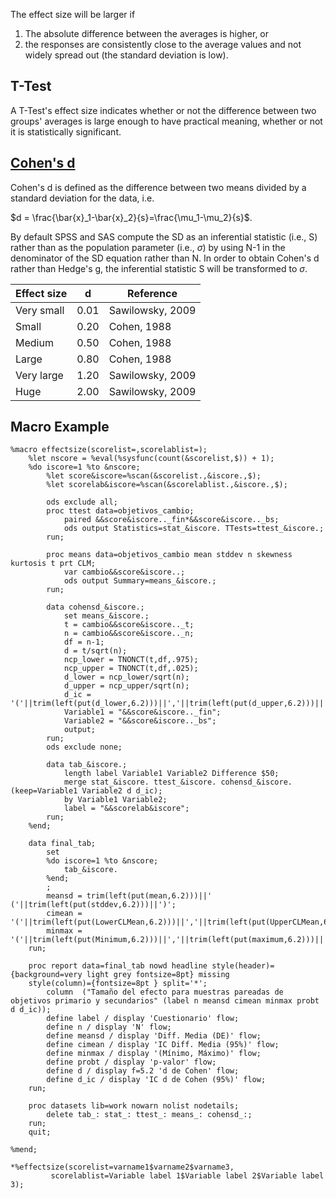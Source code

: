 The effect size will be larger if

1. The absolute difference between the averages is higher, or
2. the responses are consistently close to the average values and not widely spread out (the standard deviation is low).

## T-Test

A T-Test's effect size indicates whether or not the difference between two groups' averages is large enough to have practical meaning, whether or not it is statistically significant.

## [Cohen's d](https://en.wikipedia.org/wiki/Effect_size#Cohen's_d)

Cohen's d is defined as the difference between two means divided by a standard deviation for the data, i.e.

$d = \frac{\bar{x}_1-\bar{x}_2}{s}=\frac{\mu_1-\mu_2}{s}$.

By default SPSS and SAS compute the SD as an inferential statistic (i.e., S) rather than as the population parameter (i.e., $\sigma$) by using N-1 in the denominator of the SD equation rather than N. In order to obtain Cohen's d rather than Hedge's g, the inferential statistic S will be transformed to $\sigma$.

| **Effect size** | **d** | **Reference**    |
|-----------------|-------|------------------|
| Very small      | 0.01  | Sawilowsky, 2009 |
| Small           | 0.20  | Cohen, 1988      |
| Medium          | 0.50  | Cohen, 1988      |
| Large           | 0.80  | Cohen, 1988      |
| Very large      | 1.20  | Sawilowsky, 2009 |
| Huge            | 2.00  | Sawilowsky, 2009 |

## Macro Example

```
%macro effectsize(scorelist=,scorelablist=);
	%let nscore = %eval(%sysfunc(count(&scorelist,$)) + 1);
	%do iscore=1 %to &nscore;
		%let score&iscore=%scan(&scorelist.,&iscore.,$);
		%let scorelab&iscore=%scan(&scorelablist.,&iscore.,$);

		ods exclude all;
		proc ttest data=objetivos_cambio;
			paired &&score&iscore.._fin*&&score&iscore.._bs;
			ods output Statistics=stat_&iscore. TTests=ttest_&iscore.;
		run;

		proc means data=objetivos_cambio mean stddev n skewness kurtosis t prt CLM; 
			var cambio&&score&iscore..; 
			ods output Summary=means_&iscore.;
		run;

		data cohensd_&iscore.;
			set means_&iscore.;
			t = cambio&&score&iscore.._t;
			n = cambio&&score&iscore.._n;
			df = n-1;
			d = t/sqrt(n);
			ncp_lower = TNONCT(t,df,.975);
			ncp_upper = TNONCT(t,df,.025);
			d_lower = ncp_lower/sqrt(n);
			d_upper = ncp_upper/sqrt(n);
			d_ic = '('||trim(left(put(d_lower,6.2)))||','||trim(left(put(d_upper,6.2)))||')';
			Variable1 = "&&score&iscore.._fin";
			Variable2 = "&&score&iscore.._bs";
			output; 
		run; 
		ods exclude none;

		data tab_&iscore.;
			length label Variable1 Variable2 Difference $50;
			merge stat_&iscore. ttest_&iscore. cohensd_&iscore.(keep=Variable1 Variable2 d d_ic);
			by Variable1 Variable2;
			label = "&&scorelab&iscore";
		run;
	%end;

	data final_tab;
		set 
		%do iscore=1 %to &nscore;
			tab_&iscore. 
		%end;
		;
		meansd = trim(left(put(mean,6.2)))||' ('||trim(left(put(stddev,6.2)))||')';
		cimean = '('||trim(left(put(LowerCLMean,6.2)))||','||trim(left(put(UpperCLMean,6.2)))||')';
		minmax = '('||trim(left(put(Minimum,6.2)))||','||trim(left(put(maximum,6.2)))||')';
	run;

	proc report data=final_tab nowd headline style(header)={background=very light grey fontsize=8pt} missing 
	style(column)={fontsize=8pt } split='*';
		column  ("Tamaño del efecto para muestras pareadas de objetivos primario y secundarios" (label n meansd cimean minmax probt d d_ic));
		define label / display 'Cuestionario' flow;
		define n / display 'N' flow;
		define meansd / display 'Diff. Media (DE)' flow;
		define cimean / display 'IC Diff. Media (95%)' flow;
		define minmax / display '(Mínimo, Máximo)' flow;
		define probt / display 'p-valor' flow;
		define d / display f=5.2 'd de Cohen' flow;
		define d_ic / display 'IC d de Cohen (95%)' flow;
	run;

	proc datasets lib=work nowarn nolist nodetails; 
		delete tab_: stat_: ttest_: means_: cohensd_:;
  	run; 
  	quit; 

%mend;

*%effectsize(scorelist=varname1$varname2$varname3,
	     scorelablist=Variable label 1$Variable label 2$Variable label 3);
```
